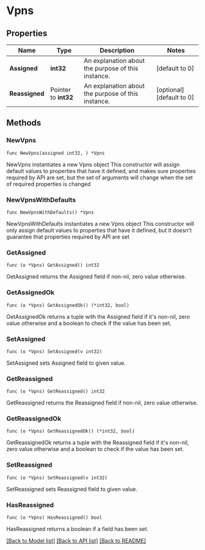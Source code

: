 # Vpns

## Properties

Name | Type | Description | Notes
------------ | ------------- | ------------- | -------------
**Assigned** | **int32** | An explanation about the purpose of this instance. | [default to 0]
**Reassigned** | Pointer to **int32** | An explanation about the purpose of this instance. | [optional] [default to 0]

## Methods

### NewVpns

`func NewVpns(assigned int32, ) *Vpns`

NewVpns instantiates a new Vpns object
This constructor will assign default values to properties that have it defined,
and makes sure properties required by API are set, but the set of arguments
will change when the set of required properties is changed

### NewVpnsWithDefaults

`func NewVpnsWithDefaults() *Vpns`

NewVpnsWithDefaults instantiates a new Vpns object
This constructor will only assign default values to properties that have it defined,
but it doesn't guarantee that properties required by API are set

### GetAssigned

`func (o *Vpns) GetAssigned() int32`

GetAssigned returns the Assigned field if non-nil, zero value otherwise.

### GetAssignedOk

`func (o *Vpns) GetAssignedOk() (*int32, bool)`

GetAssignedOk returns a tuple with the Assigned field if it's non-nil, zero value otherwise
and a boolean to check if the value has been set.

### SetAssigned

`func (o *Vpns) SetAssigned(v int32)`

SetAssigned sets Assigned field to given value.


### GetReassigned

`func (o *Vpns) GetReassigned() int32`

GetReassigned returns the Reassigned field if non-nil, zero value otherwise.

### GetReassignedOk

`func (o *Vpns) GetReassignedOk() (*int32, bool)`

GetReassignedOk returns a tuple with the Reassigned field if it's non-nil, zero value otherwise
and a boolean to check if the value has been set.

### SetReassigned

`func (o *Vpns) SetReassigned(v int32)`

SetReassigned sets Reassigned field to given value.

### HasReassigned

`func (o *Vpns) HasReassigned() bool`

HasReassigned returns a boolean if a field has been set.


[[Back to Model list]](../README.md#documentation-for-models) [[Back to API list]](../README.md#documentation-for-api-endpoints) [[Back to README]](../README.md)


